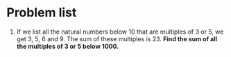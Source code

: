 # Problem list

1. If we list all the natural numbers below 10 that are multiples of 3 or 5, we get 3, 5, 6 and 9. The sum of these multiples is 23. **Find the sum of all the multiples of 3 or 5 below 1000.**